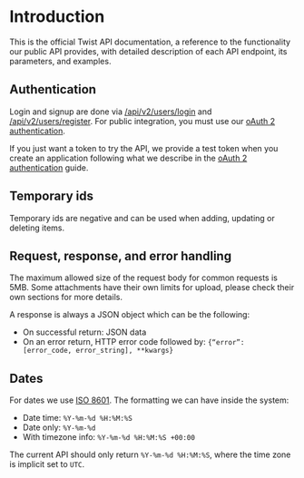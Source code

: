 # Introduction

This is the official Twist API documentation, a reference to the functionality
our public API provides, with detailed description of each API endpoint, its
parameters, and examples.


## Authentication

Login and signup are done via [/api/v2/users/login](/v2/#login)
and [/api/v2/users/register](/v2/#register). For public integration, you must
use our [oAuth 2 authentication](#oauth-2).

If you just want a token to try the API, we provide a test token when you create
an application following what we describe in
the [oAuth 2 authentication](#oauth-2) guide.


## Temporary ids

Temporary ids are negative and can be used when adding, updating or deleting
items.


## Request, response, and error handling

The maximum allowed size of the request body for common requests is 5MB. Some
attachments have their own limits for upload, please check their own sections
for more details.

A response is always a JSON object which can be the following:

- On successful return: JSON data
- On an error return, HTTP error code followed by: `{“error”: [error_code, error_string], **kwargs}`


## Dates

For dates we use [ISO 8601](https://en.wikipedia.org/wiki/ISO_8601). The
formatting we can have inside the system:

- Date time: `%Y-%m-%d %H:%M:%S`
- Date only: `%Y-%m-%d`
- With timezone info: `%Y-%m-%d %H:%M:%S +00:00`

The current API should only return `%Y-%m-%d %H:%M:%S`, where the time zone is
implicit set to `UTC`.
